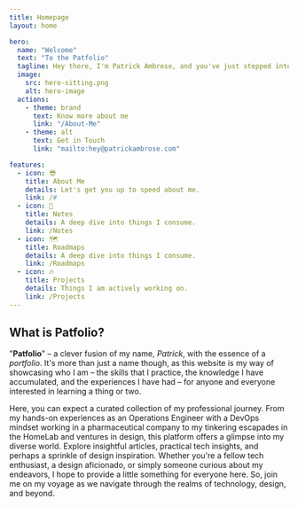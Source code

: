 ```yaml
---
title: Homepage
layout: home

hero:
  name: "Welcome"
  text: "To the Patfolio"
  tagline: Hey there, I'm Patrick Ambrose, and you've just stepped into my digital realm—a platform where I share my personal journey, interests, and acquired knowledge.
  image:
    src: hero-sitting.png
    alt: hero-image
  actions:
    - theme: brand
      text: Know more about me
      link: "/About-Me"
    - theme: alt
      text: Get in Touch
      link: "mailto:hey@patrickambrose.com"

features:
  - icon: 😎
    title: About Me
    details: Let's get you up to speed about me.
    link: /#
  - icon: 📝
    title: Notes
    details: A deep dive into things I consume.
    link: /Notes
  - icon: 🗺️
    title: Roadmaps
    details: A deep dive into things I consume.
    link: /Roadmaps
  - icon: 🔥
    title: Projects
    details: Things I am actively working on.
    link: /Projects
---
```

<div class="index-section elevated">
  <h2>What is Patfolio?</h2>
  <p>"<strong>Patfolio</strong>" – a clever fusion of my name, <em>Patrick</em>, with the essence of a <em>portfolio</em>. It's more than just a name though, as this website is my way of showcasing who I am – the skills that I practice, the knowledge I have accumulated, and the experiences I have had – for anyone and everyone interested in learning a thing or two.</p>
  <p>
    Here, you can expect a curated collection of my professional journey. From my hands-on experiences as an Operations Engineer with a DevOps mindset working in a pharmaceutical company to my tinkering escapades in the HomeLab and ventures in design, this platform offers a glimpse into my diverse world. Explore insightful articles, practical tech insights, and perhaps a sprinkle of design inspiration. Whether you're a fellow tech enthusiast, a design aficionado, or simply someone curious about my endeavors, I hope to provide a little something for everyone here. So, join me on my voyage as we navigate through the realms of technology, design, and beyond.
  </p>
</div>